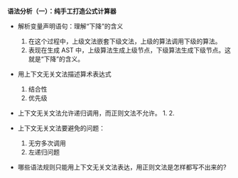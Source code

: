 **语法分析（一）：纯手工打造公式计算器**
- 解析变量声明语句：理解“下降”的含义
    1. 在这个过程中，上级文法嵌套下级文法，上级的算法调用下级的算法。
    2. 表现在生成 AST 中，上级算法生成上级节点，下级算法生成下级节点。这就是“下降”的含义。

- 用上下文无关文法描述算术表达式
    1. 结合性
    2. 优先级

- 上下文无关文法允许递归调用，而正则文法不允许。
    1. 
    2. 

- 上下文无关文法要避免的问题：
    1. 无穷多次调用
    2. 左递归问题

- 哪些语法规则只能用上下文无关文法表达，用正则文法是怎样都写不出来的?